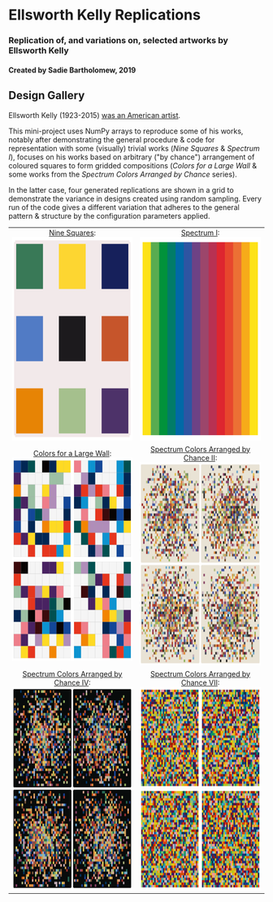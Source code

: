 # Ellsworth Kelly Replications


### Replication of, and variations on, selected artworks by Ellsworth Kelly


#### Created by Sadie Bartholomew, 2019


## Design Gallery

Ellsworth Kelly (1923-2015)
[was an American artist](https://ellsworthkelly.org/biography/).

This mini-project uses NumPy arrays to reproduce some of his works, notably
after demonstrating the general procedure & code for representation with some
(visually) trivial works (*Nine Squares* & *Spectrum I*), focuses on his
works based on arbitrary ("by chance") arrangement of coloured squares to
form gridded compositions (*Colors for a Large Wall* & some works from the
*Spectrum Colors Arranged by Chance* series).

In the latter case, four generated replications are shown in a grid to
demonstrate the variance in designs created using random sampling. Every
run of the code gives a different variation that adheres to the
general pattern & structure by the configuration parameters applied.

|            |    |
:-------------------------:|:-------------------------:
[Nine Squares](https://www.tate.org.uk/art/artworks/kelly-nine-squares-p77435): <img src="img/NS.png" width="400" height="400">  |  [Spectrum I](https://ellsworthkelly.org/work/spectrum-i/): <img src="img/S1.png" width="400" height="400">
[Colors for a Large Wall](https://ellsworthkelly.org/work/colors-for-a-large-wall/): <img src="img/CFALW.png" width="400" height="400"> | [Spectrum Colors Arranged by Chance II](https://www.moma.org/collection/works/37202): <img src="img/SCABC2.png" width="400" height="400">
[Spectrum Colors Arranged by Chance IV](https://ellsworthkelly.org/work/spectrum-colors-arranged-by-chance/): <img src="img/SCABC4.png" width="400" height="400">  | [Spectrum Colors Arranged by Chance VII](https://ellsworthkelly.org/work/spectrum-colors-arranged-by-chance/): <img src="img/SCABC7.png" width="400" height="400">
